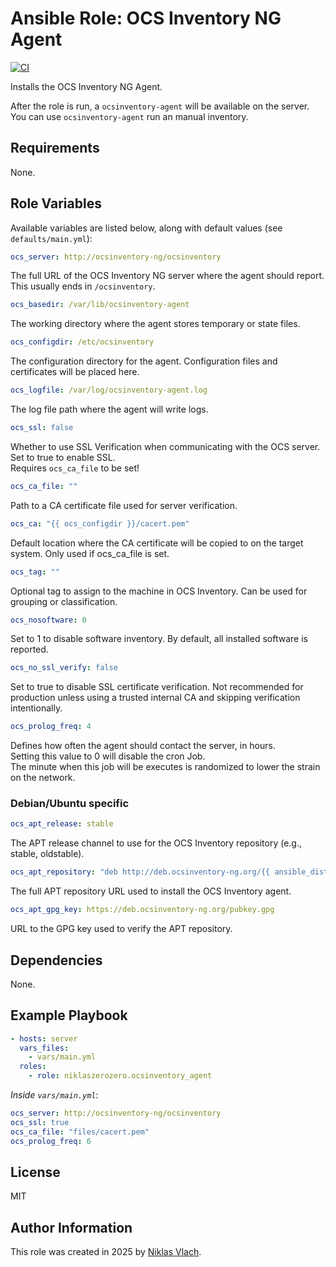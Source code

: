 # Ansible Role: OCS Inventory NG Agent

[![CI](https://github.com/niklaszerozero/ansible-role-ocsinventory_agent/actions/workflows/ci.yml/badge.svg)](https://github.com/niklaszerozero/ansible-role-ocsinventory_agent/actions/workflows/ci.yml)

Installs the OCS Inventory NG Agent.

After the role is run, a `ocsinventory-agent` will be available on the server. You can use `ocsinventory-agent` run an manual inventory.

## Requirements

None.

## Role Variables

Available variables are listed below, along with default values (see `defaults/main.yml`):

```yaml
ocs_server: http://ocsinventory-ng/ocsinventory
```

The full URL of the OCS Inventory NG server where the agent should report. This usually ends in `/ocsinventory`.

```yaml
ocs_basedir: /var/lib/ocsinventory-agent
```

The working directory where the agent stores temporary or state files.

```yaml
ocs_configdir: /etc/ocsinventory
```

The configuration directory for the agent. Configuration files and certificates will be placed here.

```yaml
ocs_logfile: /var/log/ocsinventory-agent.log
```

The log file path where the agent will write logs.

```yaml
ocs_ssl: false
```

Whether to use SSL Verification when communicating with the OCS server. Set to true to enable SSL.  
Requires `ocs_ca_file` to be set!

```yaml
ocs_ca_file: ""
```

Path to a CA certificate file used for server verification.

```yaml
ocs_ca: "{{ ocs_configdir }}/cacert.pem"
```

Default location where the CA certificate will be copied to on the target system. Only used if ocs_ca_file is set.

```yaml
ocs_tag: ""
```

Optional tag to assign to the machine in OCS Inventory. Can be used for grouping or classification.

```yaml
ocs_nosoftware: 0
```

Set to 1 to disable software inventory. By default, all installed software is reported.

```yaml
ocs_no_ssl_verify: false
```

Set to true to disable SSL certificate verification. Not recommended for production unless using a trusted internal CA and skipping verification intentionally.

```yaml
ocs_prolog_freq: 4
```

Defines how often the agent should contact the server, in hours.  
Setting this value to 0 will disable the cron Job.  
The minute when this job will be executes is randomized to lower the strain on the network.

### Debian/Ubuntu specific

```yaml
ocs_apt_release: stable
```

The APT release channel to use for the OCS Inventory repository (e.g., stable, oldstable).

```yaml
ocs_apt_repository: "deb http://deb.ocsinventory-ng.org/{{ ansible_distribution | lower }} {{ ocs_apt_release }} main"
```

The full APT repository URL used to install the OCS Inventory agent.

```yaml
ocs_apt_gpg_key: https://deb.ocsinventory-ng.org/pubkey.gpg
```

URL to the GPG key used to verify the APT repository.

## Dependencies

None.

## Example Playbook

```yaml
- hosts: server
  vars_files:
    - vars/main.yml
  roles:
    - role: niklaszerozero.ocsinventory_agent
```

_Inside `vars/main.yml`_:

```yaml
ocs_server: http://ocsinventory-ng/ocsinventory
ocs_ssl: true
ocs_ca_file: "files/cacert.pem"
ocs_prolog_freq: 6
```

## License

MIT

## Author Information

This role was created in 2025 by [Niklas Vlach](https://www.niklas-vlach.com/).
